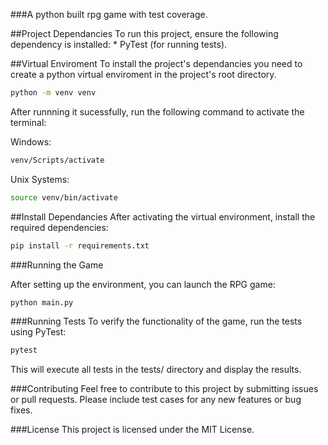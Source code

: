 ###A python built rpg game with test coverage.


##Project Dependancies
   To run this project, ensure the following dependency is installed: 
    * PyTest (for running tests).

##Virtual Enviroment
  To install the project's dependancies you need to create a python virtual enviroment in the project's root directory.

  ```bash
  python -m venv venv
 ```

After runnning it sucessfully, run the following command to activate the terminal:

Windows:

  ```bash
  venv/Scripts/activate
 ```

Unix Systems:
  ```bash
source venv/bin/activate
 ```
##Install Dependancies
After activating the virtual environment, install the required dependencies:

  ```bash
pip install -r requirements.txt
 ```

###Running the Game

After setting up the environment, you can launch the RPG game:

  ```bash
python main.py
 ```

###Running Tests
To verify the functionality of the game, run the tests using PyTest:

  ```bash
pytest
 ```
This will execute all tests in the tests/ directory and display the results.


###Contributing
Feel free to contribute to this project by submitting issues or pull requests. Please include test cases for any new features or bug fixes.


###License
This project is licensed under the MIT License.




